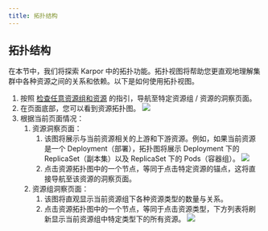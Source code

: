 ```yaml
---
title: 拓扑结构
---
```


## 拓扑结构

在本节中，我们将探索 Karpor 中的拓扑功能。拓扑视图将帮助您更直观地理解集群中各种资源之间的关系和依赖。以下是如何使用拓扑视图。

1. 按照 [检查任意资源组和资源](#检查任何资源组和资源) 的指引，导航至特定资源组 / 资源的洞察页面。
2. 在页面底部，您可以看到资源拓扑图。
   ![](/karpor/assets/insight/insight-topology.png)
3. 根据当前页面情况：
    1. 资源洞察页面：
        1. 该图将展示与当前资源相关的上游和下游资源。例如，如果当前资源是一个 Deployment（部署），拓扑图将展示 Deployment 下的 ReplicaSet（副本集）以及 ReplicaSet 下的 Pods（容器组）。
           ![](/karpor/assets/insight/insight-topology-example.png)
        2. 点击资源拓扑图中的一个节点，等同于点击特定资源的锚点，这将直接导航至该资源的洞察页面。
    2. 资源组洞察页面：
        1. 该图将直观显示当前资源组下各种资源类型的数量与关系。
        2. 点击资源拓扑图中的一个节点，等同于点击资源类型，下方列表将刷新显示当前资源组中特定类型下的所有资源。
           ![](/karpor/assets/insight/insight-linkage.png)